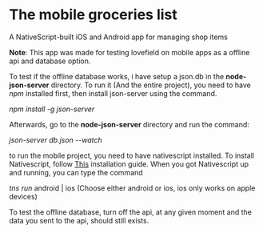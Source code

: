 # The mobile groceries list
A NativeScript-built iOS and Android app for managing shop items

**Note**: This app was made for testing lovefield on mobile apps as a offline api and database option.

To test if the offline database works, i have setup a json.db in the **node-json-server** directory. 
To run it (And the entire project), you need to have _npm_ installed first, then install json-server using the command.
 
_npm install -g json-server_

Afterwards, go to the **node-json-server** directory and run the command:

_json-server db.json --watch_

to run the mobile project, you need to have nativescript installed. To install Nativescript, follow [This](http://docs.nativescript.org/start/quick-setup) installation guide.
When you got Nativescript up and running, you can type the command
 
 _tns run_ android | ios (Choose either android or ios, ios only works on apple devices)
 
 To test the offline database, turn off the api, at any given moment and the data you sent to the api, should still exists.
